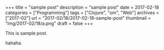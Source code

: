 +++
title = "sample post"
description = "sample post"
date = 2017-02-18
categories = ["Programming"]
tags = ["Clojure", "om", "Web"]
archives = ["2017-02"]
url = "2017-02/18/2017-02-18-sample-post"
thumbnail = "img/2017-02/18/a.png"
draft = false
+++

This is sample post.

<!--more-->

hahaha.

